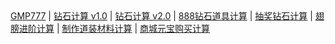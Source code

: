  <footer>
    <div>
      <a href="https://gmp777.github.io/">GMP777</a> |
      <a href="https://gmp777.github.io/jsq1.html">钻石计算 v1.0</a> |
      <a href="https://gmp777.github.io/jsq2.html">钻石计算 v2.0</a> |
      <a href="https://gmp777.github.io/888.html">888钻石道具计算</a> |
      <a href="https://gmp777.github.io/roll.html">抽奖钻石计算</a> |
      <a href="https://gmp777.github.io/jsq3.html">翅膀进阶计算</a> | 
      <a href="https://gmp777.github.io/jsq4.html">制作道装材料计算</a> | 
      <a href="https://gmp777.github.io/shop.html">商城元宝购买计算</a>
    </div>
  </footer>
